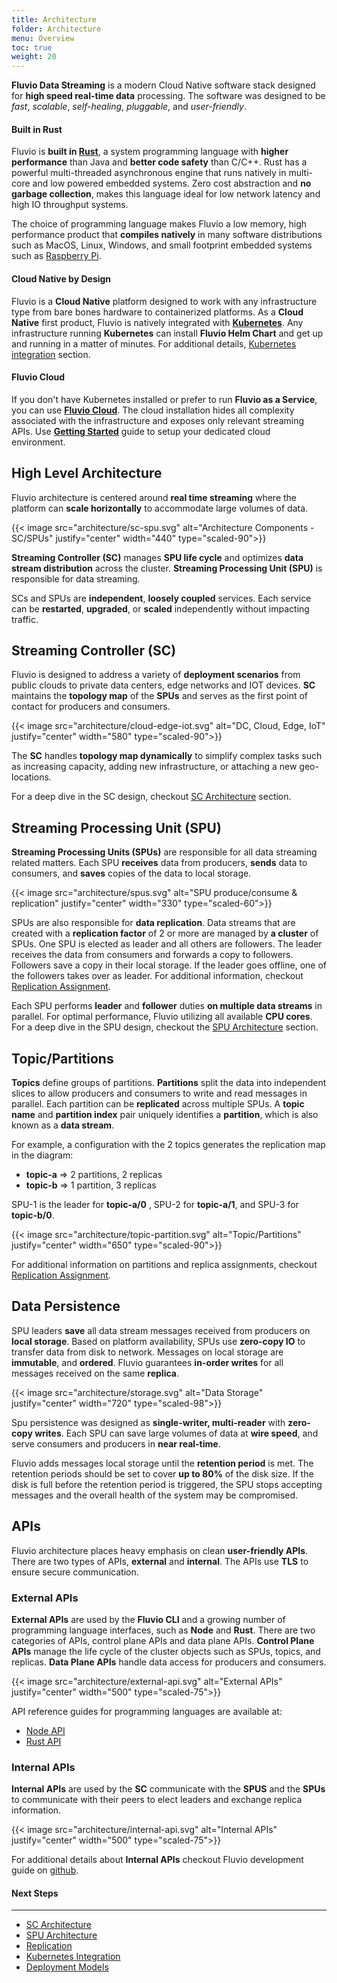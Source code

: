 ```yaml
---
title: Architecture
folder: Architecture 
menu: Overview
toc: true
weight: 20
---
```


**Fluvio Data Streaming** is a modern Cloud Native software stack designed for **high speed real-time data** processing. The software was designed to be _fast_, _scalable_, _self-healing_, _pluggable_, and _user-friendly_.

#### Built in Rust

Fluvio is **built in <a href="https://www.rust-lang.org/" target="_blank">Rust</a>**, a system programming language with **higher performance** than Java and **better code safety** than C/C++. Rust has a powerful multi-threaded asynchronous engine that runs natively in multi-core and low powered embedded systems. Zero cost abstraction and **no garbage collection**, makes this language ideal for low network latency and high IO throughput systems.

The choice of programming language makes Fluvio a low memory, high performance product that **compiles natively** in many software distributions such as MacOS, Linux, Windows, and small footprint embedded systems such as <a href="https://www.raspberrypi.org/" target="_blank">Raspberry Pi</a>.

#### Cloud Native by Design

Fluvio is a **Cloud Native** platform designed to work with any infrastructure type from bare bones hardware to containerized platforms. As a **Cloud Native** first product, Fluvio is natively integrated with **<a href="https://kubernetes.io" target="_blank">Kubernetes</a>**. Any infrastructure running **Kubernetes** can install **Fluvio Helm Chart** and get up and running in a matter of minutes. For additional details, [Kubernetes integration](k8-integration) section. 

#### Fluvio Cloud

If you don't have Kubernetes installed or prefer to run **Fluvio as a Service**, you can use **[Fluvio Cloud](/docs/fluvio-cloud)**. The cloud installation hides all complexity associated with the infrastructure and exposes only relevant streaming APIs. Use **[Getting Started](/docs/getting-started)** guide to setup your dedicated cloud environment.


## High Level Architecture

Fluvio architecture is centered around **real time streaming** where the platform can **scale horizontally** to accommodate large volumes of data.

{{< image src="architecture/sc-spu.svg" alt="Architecture Components - SC/SPUs" justify="center" width="440" type="scaled-90">}}

**Streaming Controller (SC)** manages **SPU life cycle** and optimizes **data stream distribution** across the cluster. **Streaming Processing Unit (SPU)** is responsible for data streaming.

SCs and SPUs are **independent**, **loosely coupled** services. Each service can be **restarted**, **upgraded**, or **scaled** independently without impacting traffic. 

 
## Streaming Controller (SC)

Fluvio is designed to address a variety of **deployment scenarios** from public clouds to private data centers, edge networks and IOT devices. **SC** maintains the **topology map** of the **SPUs** and serves as the first point of contact for producers and consumers.

{{< image src="architecture/cloud-edge-iot.svg" alt="DC, Cloud, Edge, IoT" justify="center" width="580" type="scaled-90">}}

The **SC** handles **topology map dynamically** to simplify complex tasks such as increasing capacity, adding new infrastructure, or attaching a new geo-locations.

For a deep dive in the SC design, checkout [SC Architecture](sc) section.


## Streaming Processing Unit (SPU)

**Streaming Processing Units (SPUs)** are responsible for all data streaming related matters. Each SPU **receives** data from producers, **sends** data to consumers, and **saves** copies of the data to local storage.

{{< image src="architecture/spus.svg" alt="SPU produce/consume & replication" justify="center" width="330" type="scaled-60">}}

SPUs are also responsible for **data replication**. Data streams that are created with a __replication factor__ of 2 or more are managed by __a cluster__ of SPUs. One SPU is elected as leader and all others are followers. The leader receives the data from consumers and forwards a copy to followers. Followers save a copy in their local storage. If the leader goes offline, one of the followers takes over as leader. For additional information, checkout [Replication Assignment](replication).

Each SPU performs **leader** and **follower** duties **on multiple data streams** in parallel. For optimal performance, Fluvio utilizing all available **CPU cores**. 
For a deep dive in the SPU design, checkout the [SPU Architecture](spu) section.

## Topic/Partitions

**Topics** define groups of partitions. **Partitions** split the data into independent slices to allow producers and consumers to write and read messages in parallel. Each partition can be **replicated** across multiple SPUs. A **topic name** and **partition index** pair uniquely identifies a **partition**, which is also known as a **data stream**.

For example, a configuration with the 2 topics generates the replication map in the diagram:

* **topic-a** => 2 partitions, 2 replicas 
* **topic-b** => 1 partition, 3 replicas

SPU-1 is the leader for **topic-a/0** , SPU-2 for **topic-a/1**, and SPU-3 for **topic-b/0**.

{{< image src="architecture/topic-partition.svg" alt="Topic/Partitions" justify="center" width="650" type="scaled-90">}}

For additional information on partitions and replica assignments, checkout [Replication Assignment](replication).


## Data Persistence

SPU leaders **save** all data stream messages received from producers on **local storage**. Based on platform availability, SPUs use **zero-copy IO** to transfer data from disk to network. Messages on local storage are **immutable**, and **ordered**. Fluvio guarantees **in-order writes** for all messages received on the same **replica**.

{{< image src="architecture/storage.svg" alt="Data Storage" justify="center" width="720" type="scaled-98">}}

Spu persistence was designed as **single-writer, multi-reader** with **zero-copy writes**. Each SPU can save large volumes of data at **wire speed**, and serve consumers and producers in **near real-time**.  

Fluvio adds messages local storage until the **retention period** is met. The retention periods should be set to cover **up to 80%** of the disk size. If the disk is full before the retention period is triggered, the SPU stops accepting messages and the overall health of the system may be compromised.

## APIs

Fluvio architecture places heavy emphasis on clean **user-friendly APIs**. There are two types of APIs, **external** and **internal**. The APIs use **TLS** to ensure secure communication. 

### External APIs

**External APIs** are used by the **Fluvio CLI** and a growing number of programming language interfaces, such as  **Node** and **Rust**. There are two categories of APIs, control plane APIs and data plane APIs. **Control Plane APIs** manage the life cycle of the cluster objects such as SPUs, topics, and replicas.  **Data Plane APIs** handle data access for producers and consumers.

{{< image src="architecture/external-api.svg" alt="External APIs" justify="center" width="500" type="scaled-75">}}

API reference guides for programming languages are available at: 

* [Node API](/docs/node-api) 
* [Rust API](/docs/rust-api)

### Internal APIs

**Internal APIs** are used by the **SC** communicate with the **SPUS** and the **SPUs** to communicate with their peers to elect leaders and exchange replica information. 

{{< image src="architecture/internal-api.svg" alt="Internal APIs" justify="center" width="500" type="scaled-75">}}

For additional details about **Internal APIs** checkout Fluvio development guide on <a href="https://github.com/infinyon/fluvio" target="_blank">github</a>.


#### Next Steps
----------------
* [SC Architecture](sc)
* [SPU Architecture](spu)
* [Replication](replication)
* [Kubernetes Integration](k8-integration)
* [Deployment Models](deployments)
